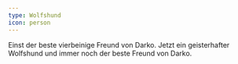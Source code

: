 ```yaml
---
type: Wolfshund
icon: person
---
```


Einst der beste vierbeinige Freund von Darko. Jetzt ein geisterhafter Wolfshund
und immer noch der beste Freund von Darko.
